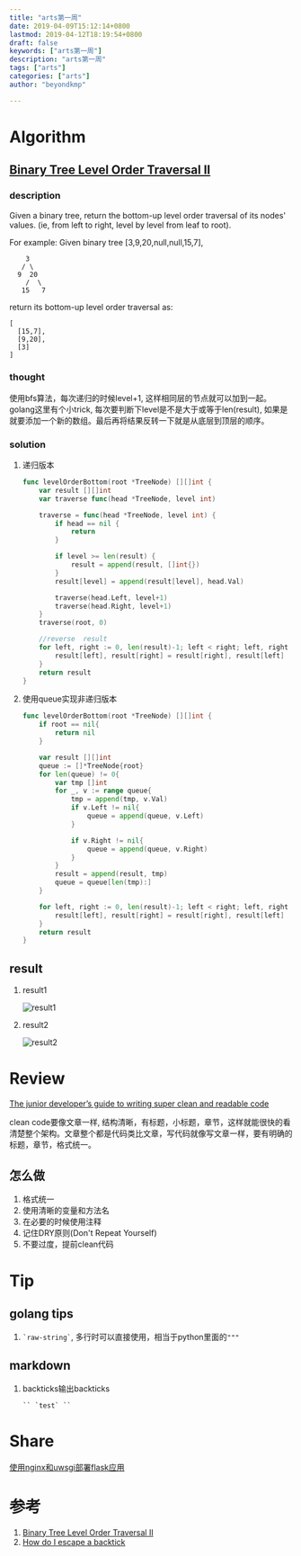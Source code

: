 ```yaml
---
title: "arts第一周"
date: 2019-04-09T15:12:14+0800
lastmod: 2019-04-12T18:19:54+0800
draft: false
keywords: ["arts第一周"]
description: "arts第一周"
tags: ["arts"]
categories: ["arts"]
author: "beyondkmp"

---
```


# Algorithm

## [Binary Tree Level Order Traversal II](https://leetcode.com/problems/binary-tree-level-order-traversal-ii/)

### description

Given a binary tree, return the bottom-up level order traversal of its nodes' values. (ie, from left to right, level by level from leaf to root).

For example:
Given binary tree [3,9,20,null,null,15,7],

```
    3
   / \
  9  20
    /  \
   15   7
```

return its bottom-up level order traversal as:

```
[
  [15,7],
  [9,20],
  [3]
]
```

<!--more-->

### thought

使用bfs算法，每次递归的时候level+1, 这样相同层的节点就可以加到一起。golang这里有个小trick, 每次要判断下level是不是大于或等于len(result), 如果是就要添加一个新的数组。最后再将结果反转一下就是从底层到顶层的顺序。

### solution

1. 递归版本

    ```go
    func levelOrderBottom(root *TreeNode) [][]int {
        var result [][]int
        var traverse func(head *TreeNode, level int)

        traverse = func(head *TreeNode, level int) {
            if head == nil {
                return
            }

            if level >= len(result) {
                result = append(result, []int{})
            }
            result[level] = append(result[level], head.Val)

            traverse(head.Left, level+1)
            traverse(head.Right, level+1)
        }
        traverse(root, 0)

        //reverse  result
        for left, right := 0, len(result)-1; left < right; left, right = left+1, right-1 {
            result[left], result[right] = result[right], result[left]
        }
        return result
    }

    ```

2. 使用queue实现非递归版本

	```go
	func levelOrderBottom(root *TreeNode) [][]int {
		if root == nil{
			return nil
		}

		var result [][]int
		queue := []*TreeNode{root}
		for len(queue) != 0{
			var tmp []int
			for _, v := range queue{
				tmp = append(tmp, v.Val)
				if v.Left != nil{
					queue = append(queue, v.Left)
				}

				if v.Right != nil{
					queue = append(queue, v.Right)
				}
			}
			result = append(result, tmp)
			queue = queue[len(tmp):]
		}

		for left, right := 0, len(result)-1; left < right; left, right = left+1, right-1{
			result[left], result[right] = result[right], result[left]
		}
		return result
	}
	```


## result

1. result1

    ![result1](/imgs/arts/1/result.png)

2. result2

    ![result2](/imgs/arts/1/result2.png)

# Review

[The junior developer’s guide to writing super clean and readable code](https://medium.freecodecamp.org/the-junior-developers-guide-to-writing-super-clean-and-readable-code-cd2568e08aae)

clean code要像文章一样, 结构清晰，有标题，小标题，章节，这样就能很快的看清楚整个架构。文章整个都是代码类比文章，写代码就像写文章一样，要有明确的标题，章节，格式统一。

## 怎么做

1. 格式统一
2. 使用清晰的变量和方法名
3. 在必要的时候使用注释
4. 记住DRY原则(Don't Repeat Yourself)
5. 不要过度，提前clean代码


# Tip

## golang tips

1. `` `raw-string` ``, 多行时可以直接使用，相当于python里面的`"""`

## markdown

1. backticks输出backticks

    ```
    `` `test` ``
    ```

# Share

[使用nginx和uwsgi部署flask应用](https://github.com/beyondkmp/flask_deploy)

# 参考

1. [Binary Tree Level Order Traversal II](https://leetcode.com/problems/binary-tree-level-order-traversal-ii/)
2. [How do I escape a backtick](https://meta.stackexchange.com/questions/82718/how-do-i-escape-a-backtick-within-in-line-code-in-markdown)

